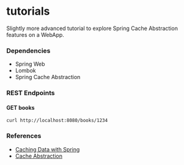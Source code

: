 # tutorials
Slightly more advanced tutorial to explore Spring Cache Abstraction features on a WebApp.

### Dependencies
- Spring Web
- Lombok
- Spring Cache Abstraction

### REST Endpoints

#### GET books
`curl http://localhost:8080/books/1234`

### References
- [Caching Data with Spring](https://spring.io/guides/gs/caching/)
- [Cache Abstraction](https://docs.spring.io/spring-framework/docs/current/reference/html/integration.html#cache)